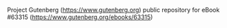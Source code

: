 Project Gutenberg (https://www.gutenberg.org) public repository for
eBook #63315 (https://www.gutenberg.org/ebooks/63315)
